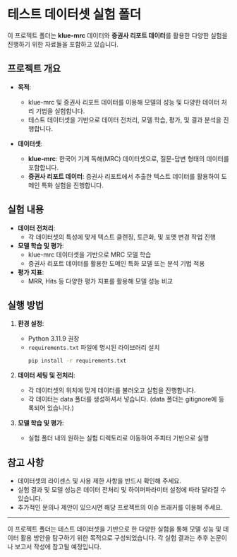 # 테스트 데이터셋 실험 폴더

이 프로젝트 폴더는 **klue-mrc** 데이터와 **증권사 리포트 데이터**를 활용한 다양한 실험을 진행하기 위한 자료들을 포함하고 있습니다.

## 프로젝트 개요

- **목적**:  
  - klue-mrc 및 증권사 리포트 데이터를 이용해 모델의 성능 및 다양한 데이터 처리 기법을 실험합니다.
  - 테스트 데이터셋을 기반으로 데이터 전처리, 모델 학습, 평가, 및 결과 분석을 진행합니다.

- **데이터셋**:  
  - **klue-mrc**: 한국어 기계 독해(MRC) 데이터셋으로, 질문-답변 형태의 데이터를 포함합니다.
  - **증권사 리포트 데이터**: 증권사 리포트에서 추출한 텍스트 데이터를 활용하여 도메인 특화 실험을 진행합니다.


## 실험 내용

- **데이터 전처리**:  
  - 각 데이터셋의 특성에 맞게 텍스트 클렌징, 토큰화, 및 포맷 변경 작업 진행
- **모델 학습 및 평가**:  
  - klue-mrc 데이터셋을 기반으로 MRC 모델 학습
  - 증권사 리포트 데이터를 활용한 도메인 특화 모델 또는 분석 기법 적용
- **평가 지표**:  
  - MRR, Hits 등 다양한 평가 지표를 활용해 모델 성능 비교

## 실행 방법

1. **환경 설정**:  
   - Python 3.11.9 권장
   - `requirements.txt` 파일에 명시된 라이브러리 설치  
     ```bash
     pip install -r requirements.txt
     ```

2. **데이터 세팅 및 전처리**:  
   - 각 데이터셋의 위치에 맞게 데이터를 불러오고 실험을 진행합니다.
   - 각 데이터는 data 폴더를 생성하셔서 넣습니다. (data 폴더는 gitignore에 등록되어 있습니다.)

3. **모델 학습 및 평가**:  
   - 실험 폴더 내의 원하는 실험 디렉토리로 이동하여 주피터 기반으로 실행  

## 참고 사항

- 데이터셋의 라이센스 및 사용 제한 사항을 반드시 확인해 주세요.
- 실험 결과 및 모델 성능은 데이터 전처리 및 하이퍼파라미터 설정에 따라 달라질 수 있습니다.
- 추가적인 문의나 제안이 있으시면 해당 프로젝트의 이슈 트래커를 이용해 주세요.

---

이 프로젝트 폴더는 테스트 데이터셋을 기반으로 한 다양한 실험을 통해 모델 성능 및 데이터 활용 방안을 탐구하기 위한 목적으로 구성되었습니다. 각 실험 결과는 추후 논문이나 보고서 작성에 참고될 예정입니다.